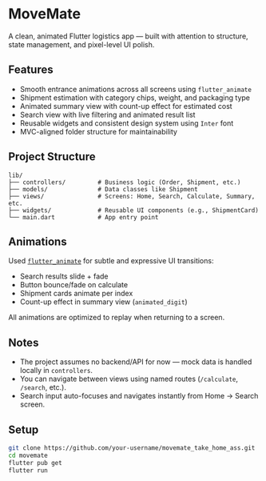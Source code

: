 # MoveMate

A clean, animated Flutter logistics app — built with attention to structure, state management, and pixel-level UI polish.

## Features

- Smooth entrance animations across all screens using `flutter_animate`
- Shipment estimation with category chips, weight, and packaging type
- Animated summary view with count-up effect for estimated cost
- Search view with live filtering and animated result list
- Reusable widgets and consistent design system using `Inter` font
- MVC-aligned folder structure for maintainability

## Project Structure

```
lib/
├── controllers/         # Business logic (Order, Shipment, etc.)
├── models/              # Data classes like Shipment
├── views/               # Screens: Home, Search, Calculate, Summary, etc.
├── widgets/             # Reusable UI components (e.g., ShipmentCard)
└── main.dart            # App entry point
```

## Animations

Used [`flutter_animate`](https://pub.dev/packages/flutter_animate) for subtle and expressive UI transitions:

- Search results slide + fade
- Button bounce/fade on calculate
- Shipment cards animate per index
- Count-up effect in summary view (`animated_digit`)

All animations are optimized to replay when returning to a screen.

## Notes

- The project assumes no backend/API for now — mock data is handled locally in `controllers`.
- You can navigate between views using named routes (`/calculate`, `/search`, etc.).
- Search input auto-focuses and navigates instantly from Home → Search screen.

## Setup

```bash
git clone https://github.com/your-username/movemate_take_home_ass.git
cd movemate
flutter pub get
flutter run
```